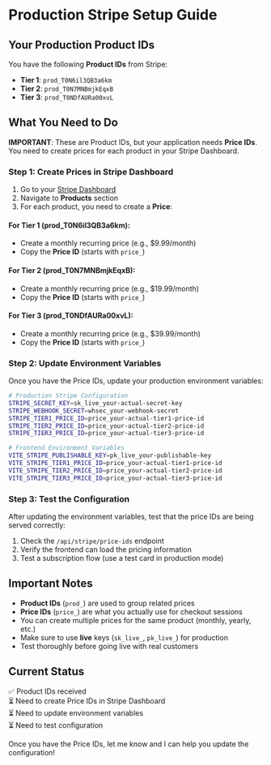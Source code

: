 # Production Stripe Setup Guide

## Your Production Product IDs

You have the following **Product IDs** from Stripe:
- **Tier 1**: `prod_T0N6il3QB3a6km`
- **Tier 2**: `prod_T0N7MNBmjkEqxB`
- **Tier 3**: `prod_T0NDfAURa00xvL`

## What You Need to Do

**IMPORTANT**: These are Product IDs, but your application needs **Price IDs**. You need to create prices for each product in your Stripe Dashboard.

### Step 1: Create Prices in Stripe Dashboard

1. Go to your [Stripe Dashboard](https://dashboard.stripe.com)
2. Navigate to **Products** section
3. For each product, you need to create a **Price**:

#### For Tier 1 (prod_T0N6il3QB3a6km):
- Create a monthly recurring price (e.g., $9.99/month)
- Copy the **Price ID** (starts with `price_`)

#### For Tier 2 (prod_T0N7MNBmjkEqxB):
- Create a monthly recurring price (e.g., $19.99/month)
- Copy the **Price ID** (starts with `price_`)

#### For Tier 3 (prod_T0NDfAURa00xvL):
- Create a monthly recurring price (e.g., $39.99/month)
- Copy the **Price ID** (starts with `price_`)

### Step 2: Update Environment Variables

Once you have the Price IDs, update your production environment variables:

```bash
# Production Stripe Configuration
STRIPE_SECRET_KEY=sk_live_your-actual-secret-key
STRIPE_WEBHOOK_SECRET=whsec_your-webhook-secret
STRIPE_TIER1_PRICE_ID=price_your-actual-tier1-price-id
STRIPE_TIER2_PRICE_ID=price_your-actual-tier2-price-id
STRIPE_TIER3_PRICE_ID=price_your-actual-tier3-price-id

# Frontend Environment Variables
VITE_STRIPE_PUBLISHABLE_KEY=pk_live_your-publishable-key
VITE_STRIPE_TIER1_PRICE_ID=price_your-actual-tier1-price-id
VITE_STRIPE_TIER2_PRICE_ID=price_your-actual-tier2-price-id
VITE_STRIPE_TIER3_PRICE_ID=price_your-actual-tier3-price-id
```

### Step 3: Test the Configuration

After updating the environment variables, test that the price IDs are being served correctly:

1. Check the `/api/stripe/price-ids` endpoint
2. Verify the frontend can load the pricing information
3. Test a subscription flow (use a test card in production mode)

## Important Notes

- **Product IDs** (`prod_`) are used to group related prices
- **Price IDs** (`price_`) are what you actually use for checkout sessions
- You can create multiple prices for the same product (monthly, yearly, etc.)
- Make sure to use **live** keys (`sk_live_`, `pk_live_`) for production
- Test thoroughly before going live with real customers

## Current Status

✅ Product IDs received  
⏳ Need to create Price IDs in Stripe Dashboard  
⏳ Need to update environment variables  
⏳ Need to test configuration  

Once you have the Price IDs, let me know and I can help you update the configuration!
